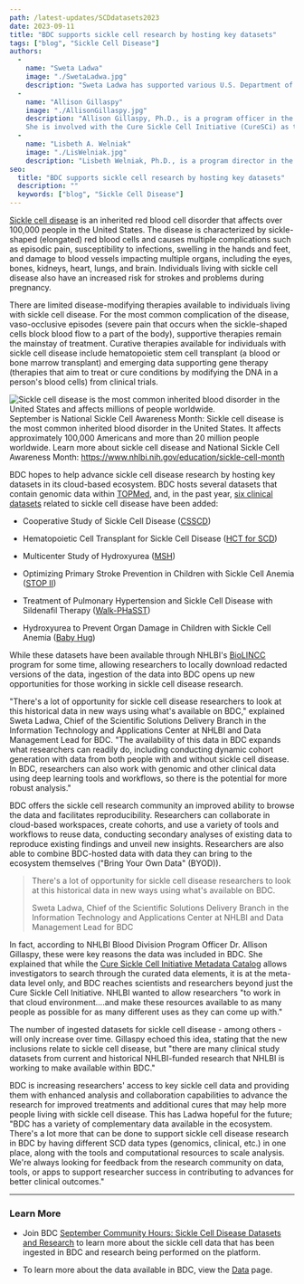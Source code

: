 ```yaml
---
path: /latest-updates/SCDdatasets2023
date: 2023-09-11
title: "BDC supports sickle cell research by hosting key datasets"
tags: ["blog", "Sickle Cell Disease"]
authors:
  -
    name: "Sweta Ladwa"
    image: "./SwetaLadwa.jpg"
    description: "Sweta Ladwa has supported various U.S. Department of Health and Human Services (HHS) entities to address use cases related to scientific data management (including standards, harmonization, and aggregation) and healthcare IT over the past decade. She currently serves as Chief, Scientific Solutions Delivery Branch in the NHLBI Information Technology and Applications Center (ITAC) and is the Data Management Lead for BDC’s data science ecosystem, working with NHLBI-funded investigators, trans-NIH data science program leadership, and BDC developers to ensure data in BDC is optimized for use by the broad scientific research community to advance public health outcomes. She also supports several Trans-NIH initiatives, such as the COVID-19 RECOVER and the NIH Cloud Platform Interoperability (NCPI) programs. Ladwa has an MPH focused in Epidemiology and Biostatistics from The George Washington University and a BS in Biology and Chemistry from Virginia Commonwealth University."
  -
    name: "Allison Gillaspy"
    image: "./AllisonGillaspy.jpg"
    description: "Allison Gillaspy, Ph.D., is a program officer in the Translational Blood Science and Resources Branch (TRRB) of the Division of Blood Diseases and Resources (DBDR) at NHLBI, part of the National Institutes of Health (NIH). Areas of expertise include high throughput whole genome sequencing, RNAseq/transcriptomics, proteomics, bacterial pathogenesis, microbiome studies and next gen data analysis.\n
    She is involved with the Cure Sickle Cell Initiative (CureSCi) as the Data Strategy Scientific Program Lead and is Program Director for the NHLBI Biological Specimen and Data Repository (BioLINCC) resource program."
  -
    name: "Lisbeth A. Welniak"
    image: "./LisWelniak.jpg"
    description: "Lisbeth Welniak, Ph.D., is a program director in the Translational Biology Branch of the Division of Blood Diseases and Resources (DBDR) at NHLBI, part of the National Institutes of Health (NIH). Welniak manages a portfolio of grants, fellowships, and cooperative agreements in the basic and translational scientific research areas of cellular therapies and the consequences of hematopoietic stem cell transplantation as well as basic and clinical immunobiology research in transfusion medicine. Welniak is also a Program Director for the NHLBI Biological Specimen and Data Repository (BioLINCC) resource program and the NHLBI Cure Sickle Cell Initiative."
seo:
  title: "BDC supports sickle cell research by hosting key datasets"
  description: ""
  keywords: ["blog", "Sickle Cell Disease"]
---
```


[Sickle cell disease](https://www.nhlbi.nih.gov/health/sickle-cell-disease) is an inherited red blood cell disorder that affects over 100,000 people in the United States. The disease is characterized by sickle-shaped (elongated) red blood cells and causes multiple complications such as episodic pain, susceptibility to infections, swelling in the hands and feet, and damage to blood vessels impacting multiple organs, including the eyes, bones, kidneys, heart, lungs, and brain. Individuals living with sickle cell disease also have an increased risk for strokes and problems during pregnancy.

There are limited disease-modifying therapies available to individuals living with sickle cell disease. For the most common complication of the disease, vaso-occlusive episodes (severe pain that occurs when the sickle-shaped cells block blood flow to a part of the body), supportive therapies remain the mainstay of treatment. Curative therapies available for individuals with sickle cell disease include hematopoietic stem cell transplant (a blood or bone marrow transplant) and emerging data supporting gene therapy (therapies that aim to treat or cure conditions by modifying the DNA in a person's blood cells) from clinical trials.

<div class="twothirds-width-image blog-image-right">
  <img src='./BDDEP_SC-Awareness-Month-Kit_Card-3_2022-08-17.jpg' alt="Sickle cell disease is the most common inherited blood disorder in the United States and affects millions of people worldwide."/>
  <figcaption>September is National Sickle Cell Awareness Month: Sickle cell disease is the most common inherited blood disorder in the United States. It affects approximately 100,000 Americans and more than 20 million people worldwide. Learn more about sickle cell disease and National Sickle Cell Awareness Month: <a href="https://www.nhlbi.nih.gov/education/sickle-cell-month">https://www.nhlbi.nih.gov/education/sickle-cell-month</a> </figcaption>
</div>

BDC hopes to help advance sickle cell disease research by hosting key datasets in its cloud-based ecosystem. BDC hosts several datasets that contain genomic data within [TOPMed](https://topmed.nhlbi.nih.gov/), and, in the past year, [six clinical datasets](https://biodatacatalyst.nhlbi.nih.gov/resources/data/) related to sickle cell disease have been added:

-   Cooperative Study of Sickle Cell Disease ([CSSCD](https://www.ncbi.nlm.nih.gov/projects/gap/cgi-bin/study.cgi?study_id=phs002362.v1.p1))

-   Hematopoietic Cell Transplant for Sickle Cell Disease ([HCT for SCD](https://www.ncbi.nlm.nih.gov/projects/gap/cgi-bin/study.cgi?study_id=phs002385.v1.p1))

-   Multicenter Study of Hydroxyurea ([MSH](https://www.ncbi.nlm.nih.gov/projects/gap/cgi-bin/study.cgi?study_id=phs002348.v1.p1))

-   Optimizing Primary Stroke Prevention in Children with Sickle Cell Anemia ([STOP II](https://www.ncbi.nlm.nih.gov/projects/gap/cgi-bin/study.cgi?study_id=phs002386.v1.p1))

-   Treatment of Pulmonary Hypertension and Sickle Cell Disease with Sildenafil Therapy ([Walk-PHaSST](https://www.ncbi.nlm.nih.gov/projects/gap/cgi-bin/study.cgi?study_id=phs002383.v1.p1))

-   Hydroxyurea to Prevent Organ Damage in Children with Sickle Cell Anemia ([Baby Hug](https://www.ncbi.nlm.nih.gov/projects/gap/cgi-bin/study.cgi?study_id=phs002415.v1.p1))

While these datasets have been available through NHLBI's [BioLINCC](https://biolincc.nhlbi.nih.gov/home/) program for some time, allowing researchers to locally download redacted versions of the data, ingestion of the data into BDC opens up new opportunities for those working in sickle cell disease research.

"There's a lot of opportunity for sickle cell disease researchers to look at this historical data in new ways using what's available on BDC," explained Sweta Ladwa, Chief of the Scientific Solutions Delivery Branch in the Information Technology and Applications Center at NHLBI and Data Management Lead for BDC. "The availability of this data in BDC expands what researchers can readily do, including conducting dynamic cohort generation with data from both people with and without sickle cell disease. In BDC, researchers can also work with genomic and other clinical data using deep learning tools and workflows, so there is the potential for more robust analysis."

BDC offers the sickle cell research community an improved ability to browse the data and facilitates reproducibility. Researchers can collaborate in cloud-based workspaces, create cohorts, and use a variety of tools and workflows to reuse data, conducting secondary analyses of existing data to reproduce existing findings and unveil new insights. Researchers are also able to combine BDC-hosted data with data they can bring to the ecosystem themselves ("Bring Your Own Data" (BYOD)).

<div class="quote">
  <blockquote>
    There's a lot of opportunity for sickle cell disease researchers to look at this historical data in new ways using what's available on BDC.
    <p class="attribution">Sweta Ladwa, Chief of the Scientific Solutions Delivery Branch in the Information Technology and Applications Center at NHLBI and Data Management Lead for BDC</p>
  </blockquote>
</div>

In fact, according to NHLBI Blood Division Program Officer Dr. Allison Gillaspy, these were key reasons the data was included in BDC. She explained that while the [Cure Sickle Cell Initiative Metadata Catalog](https://curesicklecell.rti.org/)  allows investigators to search through the curated data elements, it is at the meta-data level only, and BDC reaches scientists and researchers beyond just the Cure Sickle Cell Initiative. NHLBI wanted to allow researchers "to work in that cloud environment....and make these resources available to as many people as possible for as many different uses as they can come up with."

The number of ingested datasets for sickle cell disease - among others - will only increase over time. Gillaspy echoed this idea, stating that the new inclusions relate to sickle cell disease, but "there are many clinical study datasets from current and historical NHLBI-funded research that NHLBI is working to make available within BDC."

BDC is increasing researchers' access to key sickle cell data and providing them with enhanced analysis and collaboration capabilities to advance the research for improved treatments and additional cures that may help more people living with sickle cell disease. This has Ladwa hopeful for the future; "BDC has a variety of complementary data available in the ecosystem. There's a lot more that can be done to support sickle cell disease research in BDC by having different SCD data types (genomics, clinical, etc.) in one place, along with the tools and computational resources to scale analysis. We're always looking for feedback from the research community on data, tools, or apps to support researcher success in contributing to advances for better clinical outcomes."

---
### Learn More

-   Join BDC [September Community Hours: Sickle Cell Disease Datasets and Research](https://bit.ly/BDC-September) to learn more about the sickle cell data that has been ingested in BDC and research being performed on the platform.

-   To learn more about the data available in BDC, view the [Data](https://biodatacatalyst.nhlbi.nih.gov/resources/data/) page.